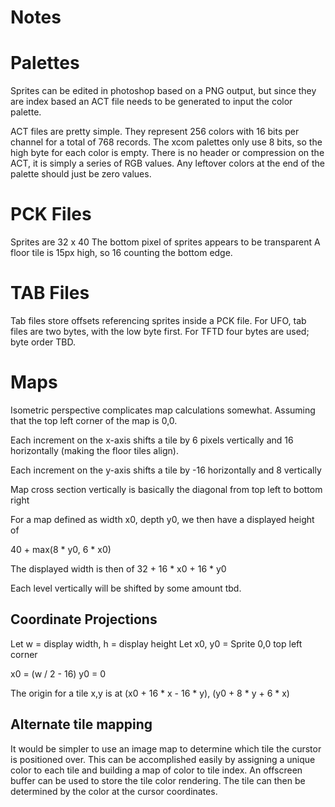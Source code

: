 # Notes

# Palettes
Sprites can be edited in photoshop based on a PNG output, but since they are index based an ACT file needs to be generated to input the color palette.

ACT files are pretty simple.  They represent 256 colors with 16 bits per channel for a total of 768 records.  The xcom palettes only use 8 bits, so the high byte for each color is empty.  There is no header or compression on the ACT, it is simply a series of RGB values.  Any leftover colors at the end of the palette should just be zero values.

# PCK Files
Sprites are 32 x 40
The bottom pixel of sprites appears to be transparent
A floor tile is 15px high, so 16 counting the bottom edge.

# TAB Files
Tab files store offsets referencing sprites inside a PCK file.  For UFO, tab files are two bytes, with the low byte first.  For TFTD four bytes are used; byte order TBD.

# Maps
Isometric perspective complicates map calculations somewhat.  Assuming that the top left corner of the map is 0,0.

Each increment on the x-axis shifts a tile by 6 pixels vertically and 16 horizontally (making the floor tiles align).

Each increment on the y-axis shifts a tile by -16 horizontally and 8 vertically

Map cross section vertically is basically the diagonal from top left to bottom right

For a map defined as width x0, depth y0, we then have a displayed height of 

40 + max(8 * y0, 6 * x0)

The displayed width is then of 32 + 16 * x0 + 16 * y0

Each level vertically will be shifted by some amount tbd.

## Coordinate Projections
Let w = display width, h = display height
Let x0, y0 = Sprite 0,0 top left corner

x0 = (w / 2 - 16)
y0 = 0

The origin for a tile x,y is at (x0 + 16 * x - 16 * y), (y0 + 8 * y + 6 * x)

## Alternate tile mapping
It would be simpler to use an image map to determine which tile the curstor is positioned over.  This can be accomplished easily by assigning a unique color to each tile and building a map of color to tile index.  An offscreen buffer can be used to store the tile color rendering.  The tile can then be determined by the color at the cursor coordinates.

